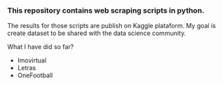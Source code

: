 ### This repository contains web scraping scripts in python. 
The results for those scripts are publish on Kaggle plataform. My goal is create dataset to be shared with the data science community.

What I have did so far?
- Imovirtual
- Letras
- OneFootball